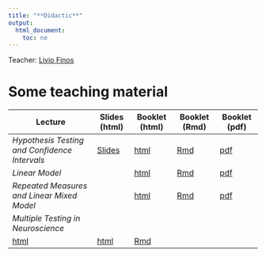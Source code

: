 ```yaml
---
title: "**Didactic**"
output:
  html_document:
    toc: no
---
```


Teacher: [Livio Finos](https://liviofinos.net)


# Some teaching material  

|  Lecture    | Slides (html) | Booklet (html)| Booklet (Rmd)|Booklet (pdf)|
|--------------|--------|-------|-------|-------|
| *Hypothesis Testing and Confidence Intervals* | [Slides](https://github.com/livioivil/inference_basics/blob/master/inference.html) |  [html](https://github.com/livioivil/inference_basics/blob/master/inference_booklet.html)| [Rmd](https://github.com/livioivil/inference_basics/blob/master/inference_booklet.Rmd)| [pdf](https://github.com/livioivil/inference_basics/blob/master/inference_booklet.pdf)|
| *Linear Model* | |  [html](https://github.com/livioivil/inference_basics/blob/master/LinearModel_booklet.html)| [Rmd](https://github.com/livioivil/inference_basics/blob/master/LinearModel_booklet.Rmd)| [pdf](https://github.com/livioivil/inference_basics/blob/master/LinearModel_booklet.pdf)|
| *Repeated Measures and Linear Mixed Model* | |  [html](https://github.com/livioivil/inference_basics/blob/master/RepeatedMeasures_MixedModels_for_EEGdata.html)| [Rmd](https://github.com/livioivil/inference_basics/blob/master/RepeatedMeasures_MixedModels_for_EEGdata.Rmd)| [pdf ](https://github.com/livioivil/inference_basics/blob/master/RepeatedMeasures_MixedModels_for_EEGdata.pdf)|
| *Multiple Testing in Neuroscience* |
[html](https://github.com/livioivil/inference_basics/blob/master/fMRI_multiple_testing.html) |  [html](https://github.com/livioivil/inference_basics/blob/master/fMRI_multiple_testing_booklet.html)| [Rmd](https://github.com/livioivil/inference_basics/blob/master/fMRI_multiple_testing.Rmd)| |
